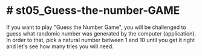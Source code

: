 <h1> # st05_Guess-the-number-GAME </h1>

<p> If you want to play "Guess the Number Game", you will be challenged to guess what randomic number was generated by the computer (application). In order to that, pick a natural number between <black>1 and 10 </black> until you get it right and let's see how many tries you will need.</p>
